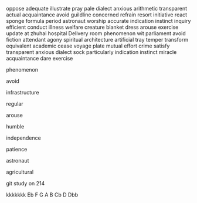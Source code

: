oppose
adequate
illustrate
pray
pale
dialect
anxious
arithmetic
transparent
actual
acquaintance
avoid
guildline
concerned
refrain
resort
initiative
react
sponge
formula
period
astronaut
worship
accurate
indication
instinct
inquiry
efficient
conduct
illness
welfare
creature
blanket
dress
arouse
exercise
update at zhuhai hospital
Delivery room
phenomenon
wit
parliament
avoid
fiction
attendant
agony
spiritual
architecture
artificial
tray
temper
transform
equivalent
academic
cease
voyage
plate
mutual
effort
crime
satisfy
transparent
anxious
dialect
sock
particularly
indication
instinct
miracle
acquaintance
dare
exercise

phenomenon

avoid

infrastructure

regular

arouse

humble

independence

patience

astronaut

agricultural

git study on 214  

kkkkkkk
Eb F G A B Cb D Dbb
